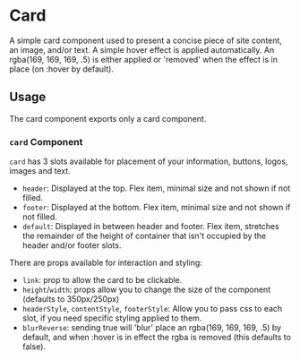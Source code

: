 # Card
A simple card component used to present a concise piece of site content, an image, and/or text. A simple hover effect is applied automatically.
An rgba(169, 169, 169, .5) is either applied or 'removed' when the effect is in place (on :hover by default).

## Usage
The card component exports only a card component.

### `card` Component
`card` has 3 slots available for placement of your information, buttons, logos, images and text.
- `header`: Displayed at the top. Flex item, minimal size and not shown if not filled.
- `footer`: Displayed at the bottom. Flex item, minimal size and not shown if not filled.
- `default`: Displayed in between header and footer. Flex item, stretches the remainder of the height of container that isn't occupied by the header and/or footer slots.

There are props available for interaction and styling:

- `link`: prop to allow the card to be clickable.
- `height`/`width`: props allow you to change the size of the component (defaults to 350px/250px)
- `headerStyle`, `contentStyle`, `footerStyle`: Allow you to pass css to each slot, if you need specific styling applied to them.
- `blurReverse`: sending true will 'blur' place an rgba(169, 169, 169, .5) by default, and when :hover is in effect the rgba is removed (this defaults to false).
